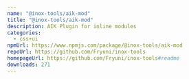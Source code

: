 ```yaml
---
name: "@inox-tools/aik-mod"
title: "@inox-tools/aik-mod"
description: AIK Plugin for inline modules
categories:
  - css+ui
npmUrl: https://www.npmjs.com/package/@inox-tools/aik-mod
repoUrl: https://github.com/Fryuni/inox-tools
homepageUrl: https://github.com/Fryuni/inox-tools#readme
downloads: 271
---
```

